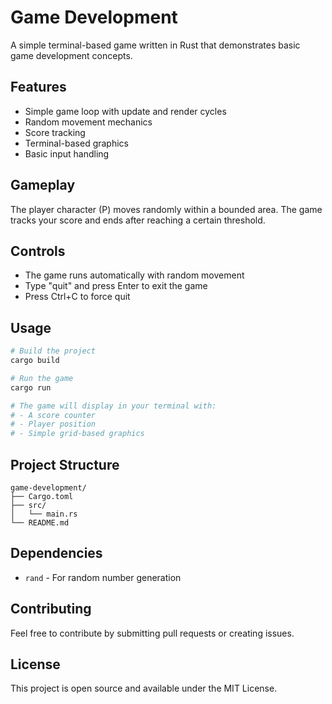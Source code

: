 # Game Development

A simple terminal-based game written in Rust that demonstrates basic game development concepts.

## Features

- Simple game loop with update and render cycles
- Random movement mechanics
- Score tracking
- Terminal-based graphics
- Basic input handling

## Gameplay

The player character (P) moves randomly within a bounded area. The game tracks your score and ends after reaching a certain threshold.

## Controls

- The game runs automatically with random movement
- Type "quit" and press Enter to exit the game
- Press Ctrl+C to force quit

## Usage

```bash
# Build the project
cargo build

# Run the game
cargo run

# The game will display in your terminal with:
# - A score counter
# - Player position
# - Simple grid-based graphics
```

## Project Structure

```
game-development/
├── Cargo.toml
├── src/
│   └── main.rs
└── README.md
```

## Dependencies

- `rand` - For random number generation

## Contributing

Feel free to contribute by submitting pull requests or creating issues.

## License

This project is open source and available under the MIT License.
